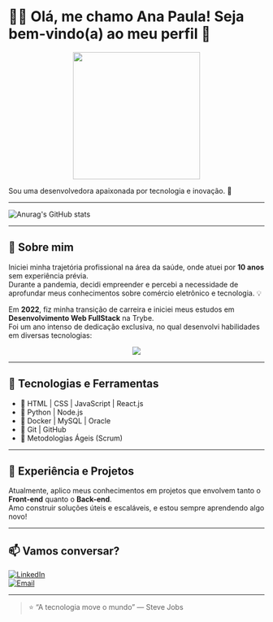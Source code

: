 # 👩‍💻 Olá, me chamo Ana Paula! Seja bem-vindo(a) ao meu perfil 👋

<p align="center">
  <img src="https://media.giphy.com/media/L1R1tvI9svkIWwpVYr/giphy.gif" width="250" />
</p>

Sou uma desenvolvedora apaixonada por tecnologia e inovação. 🚀

---

![Anurag's GitHub stats](https://github-readme-stats.vercel.app/api?username=paulinhacardim&show_icons=true&theme=radical)

---

## 🧠 Sobre mim

Iniciei minha trajetória profissional na área da saúde, onde atuei por **10 anos** sem experiência prévia.  
Durante a pandemia, decidi empreender e percebi a necessidade de aprofundar meus conhecimentos sobre comércio eletrônico e tecnologia. 💡

Em **2022**, fiz minha transição de carreira e iniciei meus estudos em **Desenvolvimento Web FullStack** na Trybe.  
Foi um ano intenso de dedicação exclusiva, no qual desenvolvi habilidades em diversas tecnologias:

<div align="center">
  <img src="https://skillicons.dev/icons?i=html,css,javascript,react,python,docker,mysql,oracle,git,github" />
</div>

---

## 🔧 Tecnologias e Ferramentas

- 🔹 HTML | CSS | JavaScript | React.js  
- 🔹 Python | Node.js  
- 🔹 Docker | MySQL | Oracle  
- 🔹 Git | GitHub  
- 🔹 Metodologias Ágeis (Scrum)  

---

## 💼 Experiência e Projetos

Atualmente, aplico meus conhecimentos em projetos que envolvem tanto o **Front-end** quanto o **Back-end**.  
Amo construir soluções úteis e escaláveis, e estou sempre aprendendo algo novo!

---

## 📫 Vamos conversar?

[![LinkedIn](https://img.shields.io/badge/LinkedIn-blue?style=for-the-badge&logo=linkedin)](https://www.linkedin.com/in/ana-paula-oliveira-cardim/)  
[![Email](https://img.shields.io/badge/Email-EA4335?style=for-the-badge&logo=gmail&logoColor=white)](mailto:paulinhacardim@gmail.com)

---

> ⭐ “A tecnologia move o mundo” — Steve Jobs

